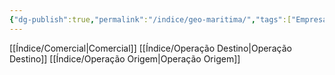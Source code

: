 ```yaml
---
{"dg-publish":true,"permalink":"/indice/geo-maritima/","tags":["Empresa"]}
---
```



[[Índice/Comercial\|Comercial]]
[[Índice/Operação Destino\|Operação Destino]]
[[Índice/Operação Origem\|Operação Origem]]

